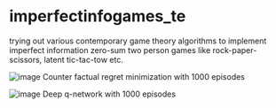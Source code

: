 # imperfectinfogames_te
trying out various contemporary game theory algorithms to implement imperfect information zero-sum two person games like rock-paper-scissors, latent tic-tac-tow etc. 

![image](https://github.com/geetHonve/imperfectinfogames_te/assets/123307246/31d05dec-46d5-4955-aee4-7d2c84c6b752)
Counter factual regret minimization with 1000 episodes

![image](https://github.com/geetHonve/imperfectinfogames_te/assets/123307246/ace0df99-b7eb-43d7-9b56-009e4376f3a9)
Deep q-network with 1000 episodes


